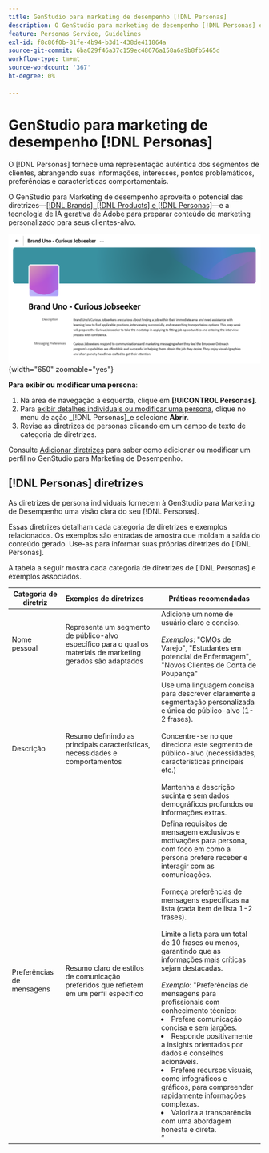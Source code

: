 ```yaml
---
title: GenStudio para marketing de desempenho [!DNL Personas]
description: O GenStudio para marketing de desempenho [!DNL Personas] é uma representação real dos segmentos de clientes, capturando seus interesses, pontos problemáticos, preferências e características comportamentais.
feature: Personas Service, Guidelines
exl-id: f8c86f0b-81fe-4b94-b3d1-438de411864a
source-git-commit: 6ba029f46a37c159ec48676a158a6a9b8fb5465d
workflow-type: tm+mt
source-wordcount: '367'
ht-degree: 0%

---
```


# GenStudio para marketing de desempenho [!DNL Personas]

O [!DNL Personas] fornece uma representação autêntica dos segmentos de clientes, abrangendo suas informações, interesses, pontos problemáticos, preferências e características comportamentais.

O GenStudio para Marketing de desempenho aproveita o potencial das diretrizes—[[!DNL Brands], [!DNL Products] e [!DNL Personas]](overview.md)—e a tecnologia de IA gerativa de Adobe para preparar conteúdo de marketing personalizado para seus clientes-alvo.&#x200B;

![[!DNL Personas] diretrizes no GenStudio para Marketing de Desempenho](/help/assets/personas-guidelines.png){width="650" zoomable="yes"}

**Para exibir ou modificar uma persona**:

1. Na área de navegação à esquerda, clique em **[!UICONTROL Personas]**.
1. Para [exibir detalhes individuais ou modificar uma persona](add-guidelines.md#manage-personas), clique no menu de ação _[!DNL Personas]_e selecione **Abrir**.
1. Revise as diretrizes de personas clicando em um campo de texto de categoria de diretrizes.

Consulte [Adicionar diretrizes](add-guidelines.md) para saber como adicionar ou modificar um perfil no GenStudio para Marketing de Desempenho.

## [!DNL Personas] diretrizes

As diretrizes de persona individuais fornecem à GenStudio para Marketing de Desempenho uma visão clara do seu [!DNL Personas].

Essas diretrizes detalham cada categoria de diretrizes e exemplos relacionados. Os exemplos são entradas de amostra que moldam a saída do conteúdo gerado. Use-as para informar suas próprias diretrizes do [!DNL Personas].

A tabela a seguir mostra cada categoria de diretrizes de [!DNL Personas] e exemplos associados.

| Categoria de diretriz | Exemplos de diretrizes | Práticas recomendadas |
| ------------------| :---------- |-------------|
| Nome pessoal | Representa um segmento de público-alvo específico para o qual os materiais de marketing gerados são adaptados | Adicione um nome de usuário claro e conciso.<br><br>_Exemplos_: &quot;CMOs de Varejo&quot;, &quot;Estudantes em potencial de Enfermagem&quot;, &quot;Novos Clientes de Conta de Poupança&quot; |
| Descrição | Resumo definindo as principais características, necessidades e comportamentos | Use uma linguagem concisa para descrever claramente a segmentação personalizada e única do público-alvo (1-2 frases).<br><br>Concentre-se no que direciona este segmento de público-alvo (necessidades, características principais etc.)<br><br>Mantenha a descrição sucinta e sem dados demográficos profundos ou informações extras. |
| Preferências de mensagens | Resumo claro de estilos de comunicação preferidos que refletem em um perfil específico | Defina requisitos de mensagem exclusivos e motivações para persona, com foco em como a persona prefere receber e interagir com as comunicações.<br><br>Forneça preferências de mensagens específicas na lista (cada item de lista 1-2 frases).<br><br>Limite a lista para um total de 10 frases ou menos, garantindo que as informações mais críticas sejam destacadas.<br><br>_Exemplo_: &quot;Preferências de mensagens para profissionais com conhecimento técnico:<li>Prefere comunicação concisa e sem jargões.</li><li>Responde positivamente a insights orientados por dados e conselhos acionáveis.</li><li>Prefere recursos visuais, como infográficos e gráficos, para compreender rapidamente informações complexas.</li><li>Valoriza a transparência com uma abordagem honesta e direta.</li>” |
